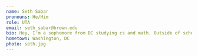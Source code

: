 ```yaml
---
name: Seth Sabar
pronouns: He/Him
role: UTA 
email: seth_sabar@brown.edu
bio: Hey, I'm a sophomore from DC studying cs and math. Outside of school I love weight lifting, going out into nature, and listening to music. I'm hyped to meet y'all.
hometown: Washington, DC
photo: seth.jpg
---
```

